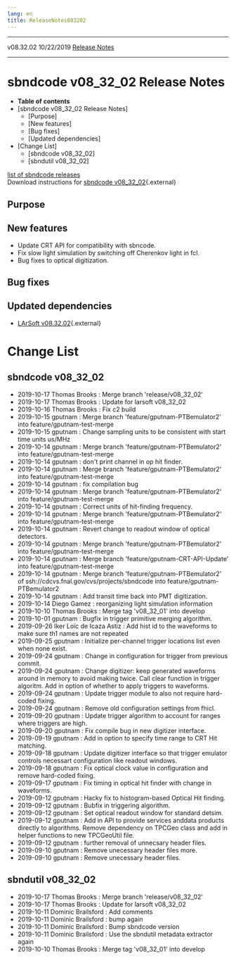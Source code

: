 ```yaml
---
lang: en
title: ReleaseNotes083202
---
```


  ----------- ------------ -- -- ------------------------------------------------------
  v08.32.02   10/22/2019         [Release Notes](ReleaseNotes083202.html)
  ----------- ------------ -- -- ------------------------------------------------------



sbndcode v08\_32\_02 Release Notes
======================================================================================

-   **Table of contents**
-   [sbndcode v08\_32\_02 Release
    Notes]
    -   [Purpose]
    -   [New features]
    -   [Bug fixes]
    -   [Updated dependencies]
-   [Change List]
    -   [sbndcode v08\_32\_02]
    -   [sbndutil v08\_32\_02]

[list of sbndcode
releases](List_of_SBND_code_releases.html)\
Download instructions for [sbndcode
v08\_32\_02](http://scisoft.fnal.gov/scisoft/bundles/sbnd/v08_32_02/sbndcode-v08_32_02.html){.external}



Purpose
----------------------------------



New features
--------------------------------------------

-   Update CRT API for compatibility with sbncode.
-   Fix slow light simulation by switching off Cherenkov light in fcl.
-   Bug fixes to optical digitization.



Bug fixes
--------------------------------------



Updated dependencies
------------------------------------------------------------

-   [LArSoft
    v08.32.02](https://cdcvs.fnal.gov/redmine/projects/larsoft/wiki/ReleaseNotes083202){.external}



Change List
==========================================



sbndcode v08\_32\_02
----------------------------------------------------------

-   2019-10-17 Thomas Brooks : Merge branch \'release/v08\_32\_02\'
-   2019-10-17 Thomas Brooks : Update for larsoft v08\_32\_02
-   2019-10-16 Thomas Brooks : Fix c2 build
-   2019-10-15 gputnam : Merge branch \'feature/gputnam-PTBemulator2\'
    into feature/gputnam-test-merge
-   2019-10-15 gputnam : Change sampling units to be consistent with
    start time units us/MHz
-   2019-10-14 gputnam : Merge branch \'feature/gputnam-PTBemulator2\'
    into feature/gputnam-test-merge
-   2019-10-14 gputnam : don\'t print channel in op hit finder.
-   2019-10-14 gputnam : Merge branch \'feature/gputnam-PTBemulator2\'
    into feature/gputnam-test-merge
-   2019-10-14 gputnam : fix compilation bug
-   2019-10-14 gputnam : Merge branch \'feature/gputnam-PTBemulator2\'
    into feature/gputnam-test-merge
-   2019-10-14 gputnam : Correct units of hit-finding frequency.
-   2019-10-14 gputnam : Merge branch \'feature/gputnam-PTBemulator2\'
    into feature/gputnam-test-merge
-   2019-10-14 gputnam : Revert change to readout window of optical
    detectors.
-   2019-10-14 gputnam : Merge branch \'feature/gputnam-PTBemulator2\'
    into feature/gputnam-test-merge
-   2019-10-14 gputnam : Merge branch \'feature/gputnam-CRT-API-Update\'
    into feature/gputnam-test-merge
-   2019-10-14 gputnam : Merge branch \'feature/gputnam-PTBemulator2\'
    of ssh://cdcvs.fnal.gov/cvs/projects/sbndcode into
    feature/gputnam-PTBemulator2
-   2019-10-14 gputnam : Add transit time back into PMT digitization.
-   2019-10-14 Diego Gamez : reorganizing light simulation information
-   2019-10-10 Thomas Brooks : Merge tag \'v08\_32\_01\' into develop
-   2019-10-01 gputnam : Bugfix in trigger primitive merging algorithm.
-   2019-09-26 Iker Loïc de Icaza Astiz : Add hist id to the waveforms
    to make sure th1 names are not repeated
-   2019-09-25 gputnam : Initialize per-channel trigger locations list
    even when none exist.
-   2019-09-24 gputnam : Change in configuration for trigger from
    previous commit.
-   2019-09-24 gputnam : Change digitizer: keep generated waveforms
    around in memory to avoid making twice. Call clear function in
    trigger algoritm. Add in option of whether to apply triggers to
    waveforms.
-   2019-09-24 gputnam : Update trigger module to also not require
    hard-coded fixing.
-   2019-09-24 gputnam : Remove old configuration settings from fhicl.
-   2019-09-20 gputnam : Update trigger algorithm to account for ranges
    where triggers are high.
-   2019-09-20 gputnam : Fix compile bug in new digitizer interface.
-   2019-09-19 gputnam : Add in option to specify time range to CRT Hit
    matching.
-   2019-09-18 gputnam : Update digitizer interface so that trigger
    emulator controls necessart configuration like readout windows.
-   2019-09-18 gputnam : Fix optical clock value in configuration and
    remove hard-coded fixing.
-   2019-09-17 gputnam : Fix timing in optical hit finder with change in
    waveforms.
-   2019-09-12 gputnam : Hacky fix to histogram-based Optical Hit
    finding.
-   2019-09-12 gputnam : Bubfix in triggering algorithm.
-   2019-09-12 gputnam : Set optical readout window for standard detsim.
-   2019-09-12 gputnam : Add in API to provide services anddata products
    directly to algorithms. Remove dependency on TPCGeo class and add in
    helper functions to new TPCGeoUtil file.
-   2019-09-12 gputnam : further removal of unnecsary header files.
-   2019-09-10 gputnam : Remove unecessary header files more.
-   2019-09-10 gputnam : Remove unecessary header files.



sbndutil v08\_32\_02
----------------------------------------------------------

-   2019-10-17 Thomas Brooks : Merge branch \'release/v08\_32\_02\'
-   2019-10-17 Thomas Brooks : Update for larsoft v08\_32\_02
-   2019-10-11 Dominic Brailsford : Add comments
-   2019-10-11 Dominic Brailsford : bump again
-   2019-10-11 Dominic Brailsford : Bump sbndcode version
-   2019-10-11 Dominic Brailsford : Use the sbndutil metadata extractor
    again
-   2019-10-10 Thomas Brooks : Merge tag \'v08\_32\_01\' into develop

